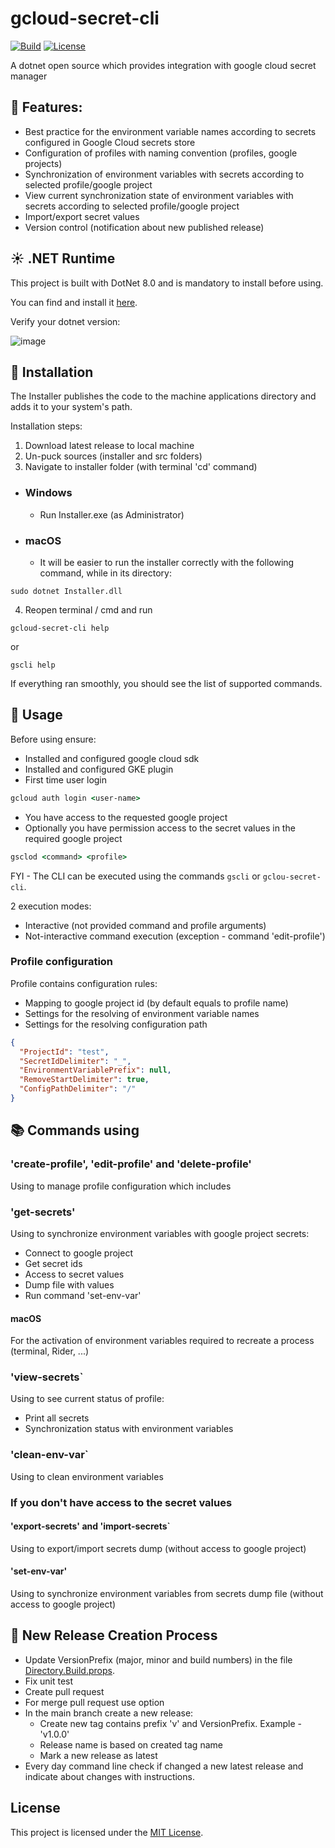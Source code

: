 # gcloud-secret-cli

[![Build](https://github.com/dmitrysigalov/gclod-secret-cli/workflows/Build/badge.svg)](https://github.com/dmitrysigalov/gclod-secret-cli/actions/workflows/build.yml)
[![License](https://badgen.net/github/license/dmitrysigalov/gclod-secret-cli)](https://github.com/DmitrySigalov/gclod-secret-cli/blob/main/LICENSE)

A dotnet open source which provides integration with google cloud secret manager

## :gift: Features:
- Best practice for the environment variable names according to secrets configured in Google Cloud secrets store
- Configuration of profiles with naming convention (profiles, google projects)
- Synchronization of environment variables with secrets according to selected profile/google project
- View current synchronization state of environment variables with secrets according to selected profile/google project
- Import/export secret values
- Version control (notification about new published release)

## :sunny: .NET Runtime
This project is built with DotNet 8.0 and is mandatory to install before using.

You can find and install it [here](https://dotnet.microsoft.com/en-us/download/dotnet/8.0).

Verify your dotnet version:

![image](https://user-images.githubusercontent.com/31489258/153608978-cced639e-af42-4485-8c15-5333325b0883.png)

## :gift: Installation

The Installer publishes the code to the machine applications directory and adds it to your system's path.

Installation steps:
1. Download latest release to local machine
2. Un-puck sources (installer and src folders)
3. Navigate to installer folder (with terminal 'cd' command)

- ### Windows
  - Run Installer.exe (as Administrator)

- ### macOS
    - It will be easier to run the installer correctly with the following command, while in its directory:
```
sudo dotnet Installer.dll
```

4. Reopen terminal / cmd and run
```
gcloud-secret-cli help
```
or
```
gscli help
```
If everything ran smoothly, you should see the list of supported commands.


## :tada: Usage

Before using ensure:
- Installed and configured google cloud sdk
- Installed and configured GKE plugin
- First time user login
```cmd
gcloud auth login <user-name>
```
- You have access to the requested google project
- Optionally you have permission access to the secret values in the required google project

```cmd
gsclod <command> <profile>
```

FYI - The CLI can be executed using the commands `gscli` or `gclou-secret-cli`.

2 execution modes:
- Interactive (not provided command and profile arguments)
- Not-interactive command execution (exception - command 'edit-profile')

### Profile configuration

Profile contains configuration rules:
- Mapping to google project id (by default equals to profile name)
- Settings for the resolving of environment variable names
- Settings for the resolving configuration path

```json
{
  "ProjectId": "test",
  "SecretIdDelimiter": "_",
  "EnvironmentVariablePrefix": null,
  "RemoveStartDelimiter": true,
  "ConfigPathDelimiter": "/"
}
```

## :books: Commands using

### 'create-profile', 'edit-profile' and 'delete-profile'
Using to manage profile configuration which includes

### 'get-secrets'
Using to synchronize environment variables with google project secrets:
- Connect to google project
- Get secret ids
- Access to secret values
- Dump file with values
- Run command 'set-env-var'
#### macOS
For the activation of environment variables required to recreate a process (terminal, Rider, ...)

### 'view-secrets`
Using to see current status of profile:
- Print all secrets
- Synchronization status with environment variables

### 'clean-env-var`
Using to clean environment variables

### If you don't have access to the secret values

#### 'export-secrets' and 'import-secrets`
Using to export/import secrets dump (without access to google project)

#### 'set-env-var'
Using to synchronize environment variables from secrets dump file (without access to google project)


## :gift: New Release Creation Process

- Update VersionPrefix (major, minor and build numbers) in the file [Directory.Build.props](Directory.Build.props).
- Fix unit test
- Create pull request
- For merge pull request use <Squash and merge> option
- In the main branch create a new release:
  - Create new tag contains prefix 'v' and VersionPrefix. Example - 'v1.0.0'
  - Release name is based on created tag name
  - Mark a new release as latest
- Every day command line check if changed a new latest release and indicate about changes with instructions.


## License

This project is licensed under the [MIT License](LICENSE).

